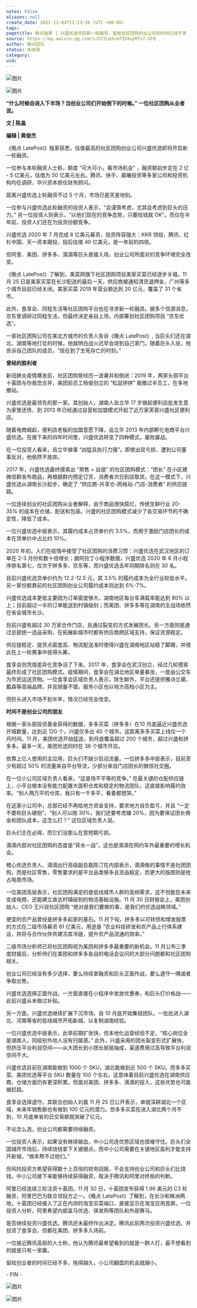 ```yaml
---
notes: False
aliases: null
create_date: 2022-11-04T12:13:36 (UTC +08:00)
tags: 
pagetitle: 晚点独家 | 兴盛优选开启新一轮融资，留给社区团购创业公司的时间已经不多
source: https://mp.weixin.qq.com/s/GT2Lm3rm7ZV4xpM7v7-GFQ
author: 晚点团队
status: 未阅读
category: 
uid: 
---
```


![图片](https://mmbiz.qpic.cn/mmbiz_gif/8l3j8mUia0gvGvN3Vj6LiaG1XyicqwJoSQPMWQkxgALD5I9Xw6PNRCnN0CK9TiaTgG7VfsjH0Tjh19c680xew6SxyQ/640?wx_fmt=gif&wxfrom=5&wx_lazy=1)

![图片](https://mmbiz.qpic.cn/mmbiz_jpg/VWpZENjIo5tABMAnGicIJafFpugiagKj2pJjzxS26icrGgEPCyflMHDVbQl1k57IMBCYW3cpQEPIdKKLRyAiaH5IbQ/640?wx_fmt=jpeg&wxfrom=5&wx_lazy=1&wx_co=1)

**“什么时候会进入下半场？当创业公司们开始倒下的时候。” 一位社区团购从业者说。**

**文 | 陈晶**

**编辑 | 黄俊杰**

《晚点 LatePost》独家获悉，估值最高的社区团购创业公司兴盛优选即将开启新一轮融资。

一位参与本轮融资人士称，额度 “可大可小，看市场机会” ，融资额初步定在 2 亿 - 5 亿美元，估值为 50 亿美元左右。腾讯、快手、晨曦投资等多家公司和投资机构均在调研，华兴资本担任财务顾问。

距离兴盛优选上轮融资不过 5 个月，市场已是天差地别。

一位参与兴盛优选此轮融资的投资人表示，“会谨慎考虑，尤其会考虑到巨头的压力。” 另一位投资人则表示，“以他们现在的竞争态势，只要给钱就 OK”。而仅在半年前，投资人们还在为投资份额竞争。

兴盛优选 2020 年 7 月完成 8 亿美元募资，投资阵容强大：KKR 领投，腾讯、红杉中国、天一资本跟投，投后估值 40 亿美元，是一年前的四倍。

但阿里、美团、拼多多、滴滴等巨头直接入场，创业公司所面对的竞争环境完全改变。

《晚点 LatePost》了解到，美菜网旗下社区团购项目美家买菜已经逐步关城。11 月 25 日是美家买菜在长沙配送的最后一天，供应商被通知清货退押金，广州等多个城市目前已经关闭。美家买菜 2019 年营业额达到 20 亿元，覆盖了 31 个省市。

此外，食享会、同程生活等社区团购平台也在寻求新一轮融资。据多个信源消息，京东曾调研过同程生活，但最终决定亲自上场，内部筹划社区团购项目 “京东优选”。

一家社区团购公司在某北方城市的负责人告诉《晚点 LatePost》, 当巨头们还在湖北、湖南等地打仗的时候，他就明白战火迟早会烧到自己家门。随着巨头入驻，他告诉自己团队的成员，“现在到了生死存亡的时刻。” 

**曾经的胜利者**

新冠肺炎疫情爆发前，社区团购曾经历一波兼并和倒闭：2019 年，两家头部平台十荟团与你我您合并，美团前员工杨俊创立的 “松鼠拼拼” 裁撤过半员工，在多地撤站。

兴盛优选是最领先的那一家。其创始人，湖南人岳立华 17 岁做起便利店批发生意为家里还债，到 2013 年已经通过自营和加盟模式开起了近万家芙蓉兴盛社区便利店。

随着电商崛起，便利店老板的加盟意愿下降，岳立华 2013 年内部孵化电商平台兴盛优选。在接下来的四年时间里，兴盛优选转变了四种模式，屡败屡战。

在一位投资人看来，岳立华做事 “凶猛且执行力强”。即使出现亏损、遭到公司董事反对，他依然不放弃。

2017 年，兴盛优选最终摸索出 “预售 + 自提” 的社区团购模式：“团长” 在小区建微信群发布商品，再根据群内预定订货，消费者次日到店取货。在这一模式下，兴盛优选从湖南长沙起步，确定了 “供应商-共享仓-网格站-门店-消费者” 的供应链路。

一位连续创业的社区团购从业者解释，由于商品很快腐烂，传统生鲜行业 20-35% 的成本在仓储、配送和包装。兴盛的社区团购模式减少了各交易环节的不确定性，降低了成本。

一位兴盛优选中层表示，其履约成本占货单价约 3.5%，而用于激励门店团长的成本在货单价中占比约 10%。

2020 年初，人们在疫情中接受了社区团购的消费习惯：兴盛优选在武汉地区的订单在 2-3 月份有数十倍增长；据阿拉丁小程序数据，兴盛优选 2020 年 6 月小程序排名第七，仅次于拼多多、京东等，而兴盛优选去年同期排名则在 30 名。

目前兴盛优选货单价约为 12.2-12.5 元，其 3.5% 的履约成本为全行业较低水平。另一家份额靠前的社区团购创业公司履约成本则达到 6%-7%。

兴盛优选成本更低主要因为订单密度够大，湖南地区每台车满载率能达到 80% 以上；目前超过一半的订单能送到村镇级别；而美团、拼多多等在湖南的主战场依然在省会城市长沙。

目前兴盛有超过 30 万家合作门店，且通过裂变的方式发展团长。另一方面则是通过总部统一选品采购，在拓展新城市时都有供应商跨区域支持，保证货源稳定。

供应链稳定、提货点密度高、物流配送准时使得兴盛在湖南地区站稳了脚跟，并借此在上一轮赛事中拔得头筹。

食享会则凭借差异化竞争活了下来。2017 年，食享会在武汉创立，经过几轮摸索最终形成了社区团购模式。疫情期间，食享会在湖北地区单量暴涨，一度由公交车为市民运送货物。一位食享会区域负责人表示，除生鲜外，平台还提供雅诗兰黛、戴森等高端品牌，并且销量不错，服务小区也以地方高档小区为主。

但巨头进入市场不到半年，情况已经完全改变。

**时间不是创业公司的朋友**

根据一家头部投资基金获得的数据，多多买菜（拼多多）在10 月底逼近兴盛优选开城数量，达到近 120 个，兴盛仅多出 40 个城市。这距离多多买菜上线仅一个月时间。11 月，美团优选开始猛追，到月底覆盖超过 200 个城市，超过兴盛和拼多多。最多一天，美团优选同时在 36 个城市开店。

依靠上亿人使用的主应用，巨头们不缺少启动流量。一位拼多多中层表示，目前至少有超过 50% 的流量来自平台导流，少部分来自门店团长的微信社交圈。

在一位小公司区域负责人看来，“这是场不平等的竞争。” 在最关键的仓配供应链上，小平台根本没有能力配置大面积仓库和稳定的物流团队，这直接影响履约效率。“别人两万平的仓库，我只有一千多平，看着都想哭。”

在这家小公司中，总部已经不再给地方资金支持，要求地方自负盈亏，并且 “一定不要和巨头硬刚”。“别人可以赔 30%，我们还要考虑赚 20%，因为要保证团长佣金和团队成本，这怎么打？” 这位区域负责人说。

巨头们志在必得，而它们没那么在意短期亏损。

滴滴内部对社区团购的态度是“背水一战”，这也是滴滴在网约车外最重要的增长机会。

橙心优选负责人、滴滴出行高级副总裁陈汀在内部表示，滴滴做的事情不是社团团购，而是社区零售，零售要求的是平台品类够多且货品稳定，而更大的版图则是抢占电商市场。

一位美团高层表示，社区团购满足的是低线城市人群的高频需求，这不但能在未来变成电商，还能建立直达村镇级别的物流基础设施。11 月 30 日财报会上，美团创始人、CEO 王兴说社区团购 “绝对是我们要做的事，是我们的优选战略领域。”

便宜的农产品曾经是拼多多起家的基石。11 月下旬，拼多多以可转债和增发股票的方式在二级市场募资 61 亿美元，用途是 “农业科技研发和农产品上行体系建设，并将与合作伙伴共建冻库冷链，提升农产品流通的效率。”

二级市场分析师已将社区团购视为美团和拼多多最重要的新机会。11 月公布三季度财报后，分析师们在美团和拼多多各自的电话会议问的大部分问题都和社区团购相关。

创业公司已经没有多少选择，要么持续拿融资和巨头正面作战，要么退守一隅或者争取出售。

兴盛优选选择正面作战，一方面直接在小程序中发放优惠券，和巨头打价格战——此前兴盛从未做过补贴。

另一方面，兴盛优选继续扩展下沉市场，自 10 月底开始集结团队，一批批进入湖北、河南等省的低线城市开拓新城，以复制湖南经验。

一位兴盛优选中层表示，此举前期扩张快，但本地化运营经验不足，“核心岗位全是湖南人，同级别外地人没有归属感。” 此外，兴盛采用的团长裂变形式扩展快，但挤压平台利润空间——从大团长到小团长层层抽成，渠道费用过高导致平台利润空间不大。

兴盛优选目前在湖南能做到 1000 个 SKU，湖北能做到近 500 个 SKU。而多多买菜、美团优选等平台 SKU 数量在 100 个左右。这意味着目前兴盛优选在湖南供应商、仓储方面仍有更深积累。但面对美团、拼多多、滴滴的投入，这些优势也可能被赶超。

食享会选择退守。其联合创始人刘晨 11 月 25 日公开表示，单就深耕湖北一个区域，未来年销售额也有做到 100 亿元的潜力。但多多买菜在进入湖北两个月不到，10 月底单省的日交易额就突破了亿元。

不论怎么选，创业公司都需要持续融资。

一位投资人表示，如果没有继续输血，中小公司连优势区域也很难守住。巨头们全国铺开市场后，持续烧钱拿下关键据点。而中小公司需要在关键地区盈利才能支持开新城，“根本熬不过他们。”

但风险投资方希望获得数十上百倍的财务回报，不会支持创业公司和巨头们比烧钱。中小公司接下来能够持续获得融资，取决于腾讯和阿里对终局的判断。

阿里已经连续三轮注资十荟团。11 月 30 日，十荟团宣布获得 1.96 美元的 C3 轮融资，阿里巴巴为联合领投方之一。《晚点 LatePost》了解到，在长沙和株洲两地，十荟团已经接入了正在内测的淘宝买菜端口，直接显示在淘宝应用首屏。一位投资人分析，阿里希望内部盒马优选、驿发购等团队和外部赛马。 

是否继续投资兴盛优选，腾讯还未最终作出决定。腾讯此前两次投资兴盛优选，并投资了食享会，但都在美团、拼多多入场前。

一位接近腾讯高层的人士称，他认为腾讯最希望看到的就是一群人打，最不想看到的就是只有一家赢。

留给创业者的时间已经不多，拖得越久，小公司翻盘的机会就越小。

\- FIN -

![图片](https://mmbiz.qpic.cn/mmbiz_jpg/VWpZENjIo5vrbVxcz4cEpkKm2vfb6mib8tPSJxWMSzm8X0bH8O7gdNnESuEFc0vJgYGNc5oiaSfRUntrnXsgREKQ/640?wx_fmt=jpeg&wxfrom=5&wx_lazy=1&wx_co=1)

![图片](https://mmbiz.qpic.cn/mmbiz_jpg/VWpZENjIo5s62wJBPKlDpwDDZpq1yj6FUN3Gmc9nYCHeVZur5mjRDaicwhAoKB3sPJ6IpfZ2uMGTj44ic1wjE8RQ/640?wx_fmt=jpeg&wxfrom=5&wx_lazy=1&wx_co=1)
